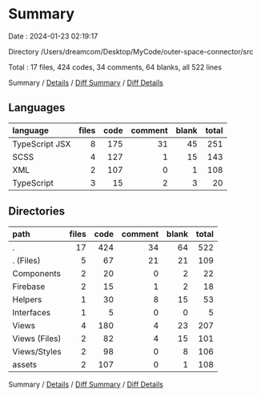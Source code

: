 # Summary

Date : 2024-01-23 02:19:17

Directory /Users/dreamcom/Desktop/MyCode/outer-space-connector/src

Total : 17 files,  424 codes, 34 comments, 64 blanks, all 522 lines

Summary / [Details](details.md) / [Diff Summary](diff.md) / [Diff Details](diff-details.md)

## Languages
| language | files | code | comment | blank | total |
| :--- | ---: | ---: | ---: | ---: | ---: |
| TypeScript JSX | 8 | 175 | 31 | 45 | 251 |
| SCSS | 4 | 127 | 1 | 15 | 143 |
| XML | 2 | 107 | 0 | 1 | 108 |
| TypeScript | 3 | 15 | 2 | 3 | 20 |

## Directories
| path | files | code | comment | blank | total |
| :--- | ---: | ---: | ---: | ---: | ---: |
| . | 17 | 424 | 34 | 64 | 522 |
| . (Files) | 5 | 67 | 21 | 21 | 109 |
| Components | 2 | 20 | 0 | 2 | 22 |
| Firebase | 2 | 15 | 1 | 2 | 18 |
| Helpers | 1 | 30 | 8 | 15 | 53 |
| Interfaces | 1 | 5 | 0 | 0 | 5 |
| Views | 4 | 180 | 4 | 23 | 207 |
| Views (Files) | 2 | 82 | 4 | 15 | 101 |
| Views/Styles | 2 | 98 | 0 | 8 | 106 |
| assets | 2 | 107 | 0 | 1 | 108 |

Summary / [Details](details.md) / [Diff Summary](diff.md) / [Diff Details](diff-details.md)